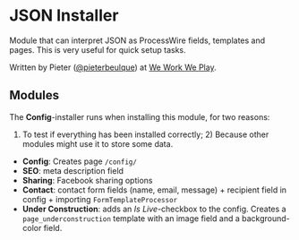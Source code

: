 # JSON Installer

Module that can interpret JSON as ProcessWire fields, templates and pages. This is very useful for quick setup tasks.

Written by Pieter ([@pieterbeulque](http://twitter.com/pieterbeulque)) at [We Work We Play](http://weworkweplay.com).

## Modules
The **Config**-installer runs when installing this module, for two reasons:
1) To test if everything has been installed correctly; 2) Because other modules might use it to store some data.

* **Config**: Creates page `/config/`
* **SEO**: meta description field
* **Sharing**: Facebook sharing options
* **Contact**: contact form fields (name, email, message) + recipient field in config + importing `FormTemplateProcessor`
* **Under Construction**: adds an *Is Live*-checkbox to the config. Creates a `page_underconstruction` template with an image field and a background-color field.
